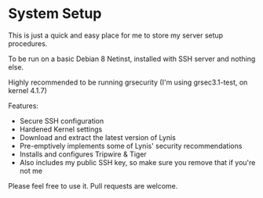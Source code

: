 # System Setup

This is just a quick and easy place for me to store my server setup procedures.  

To be run on a basic Debian 8 Netinst, installed with SSH server and nothing else.

Highly recommended to be running grsecurity (I'm using grsec3.1-test, on kernel 4.1.7)

Features:
* Secure SSH configuration
* Hardened Kernel settings
* Download and extract the latest version of Lynis
* Pre-emptively implements some of Lynis' security recommendations
* Installs and configures Tripwire & Tiger
* Also includes my public SSH key, so make sure you remove that if you're not me

Please feel free to use it.  Pull requests are welcome.

